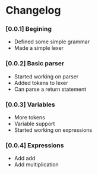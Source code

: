# Changelog

### [0.0.1] Begining
  - Defined some simple grammar
  - Made a simple lexer
### [0.0.2] Basic parser
  - Started working on parser
  - Added tokens to lexer
  - Can parse a return statement
### [0.0.3] Variables
  - More tokens
  - Variable support
  - Started working on expressions
### [0.0.4] Expressions
  - Add add
  - Add multiplication